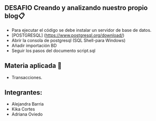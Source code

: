## DESAFIO Creando y analizando nuestro propio blog📋
- Para ejecutar el código se debe instalar un servidor de base de datos.
- [POSTGRESQL] (https://www.postgresql.org/download/)
- Abrir la consola de postgresql (SQL Shell-para Windows)
- Añadir importación BD
- Seguir los pasos del documento script.sql

## Materia aplicada 📝
- Transacciones.
## Integrantes:
- Alejandra Barria
- Kika Cortes
- Adriana Oviedo 
